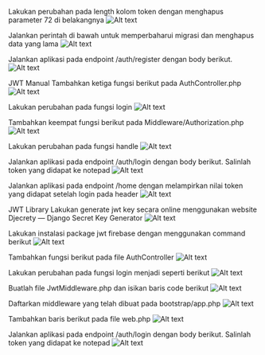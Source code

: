 Lakukan perubahan pada length kolom token dengan menghapus parameter 72 di belakangnya
![Alt text](image-60.png)

Jalankan perintah di bawah untuk memperbaharui migrasi dan menghapus data yang lama
![Alt text](image-61.png)

Jalankan aplikasi pada endpoint /auth/register dengan body berikut.
![Alt text](image-62.png)

JWT Manual
Tambahkan ketiga fungsi berikut pada AuthController.php
![Alt text](image-63.png)

Lakukan perubahan pada fungsi login
![Alt text](image-64.png)

Tambahkan keempat fungsi berikut pada Middleware/Authorization.php
![Alt text](image-65.png)

Lakukan perubahan pada fungsi handle
![Alt text](image-66.png)

Jalankan aplikasi pada endpoint /auth/login dengan body berikut. Salinlah token yang didapat ke notepad
![Alt text](image-67.png)

Jalankan aplikasi pada endpoint /home dengan melampirkan nilai token yang didapat setelah login pada header
![Alt text](image-68.png)

JWT Library
Lakukan generate jwt key secara online menggunakan website Djecrety ― Django Secret Key Generator
![Alt text](image-69.png)

Lakukan instalasi package jwt firebase dengan menggunakan command berikut
![Alt text](image-70.png)

Tambahkan fungsi berikut pada file AuthController
![Alt text](image-71.png)

Lakukan perubahan pada fungsi login menjadi seperti berikut
![Alt text](image-72.png)

Buatlah file JwtMiddleware.php dan isikan baris code berikut
![Alt text](image-73.png)

Daftarkan middleware yang telah dibuat pada bootstrap/app.php
![Alt text](image-74.png)

Tambahkan baris berikut pada file web.php
![Alt text](image-75.png)

Jalankan aplikasi pada endpoint /auth/login dengan body berikut. Salinlah token yang didapat ke notepad
![Alt text](image-76.png)